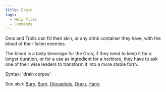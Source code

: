 ```yaml
---
title: Drain
tags:
  - Help files
  - Commands
---
```

Orcs and Trolls can fill their skin, or any drink container they have,
with the blood of their fallen enemies.

The blood is a tasty beverage for the Orcs; if they need to keep it for
a longer duration, or for a use as ingredient for a herblore, they have
to ask one of their wise leaders to transform it into a more stable
form.

Syntax: 'drain corpse'

See also: [Bury](Bury "wikilink"), [Burn](Burn "wikilink"),
[Decapitate](Decapitate "wikilink"), [Drain](Drain "wikilink"),
[Hang](Hang "wikilink")
